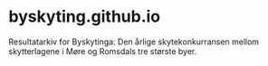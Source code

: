 # byskyting.github.io
Resultatarkiv for Byskytinga: Den årlige skytekonkurransen mellom skytterlagene i Møre og Romsdals tre største byer.

